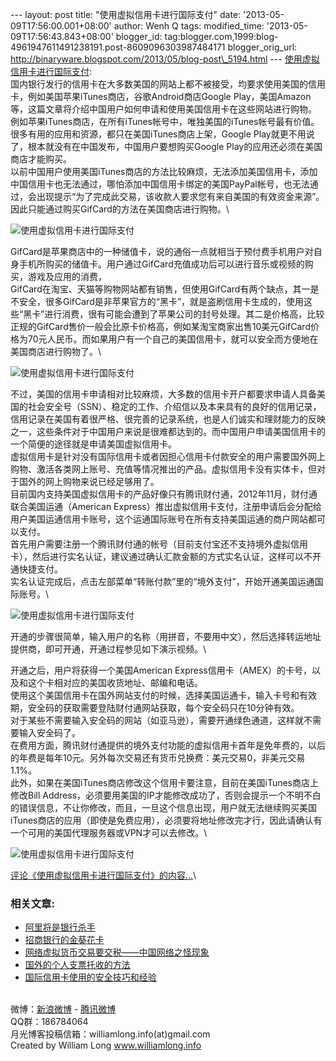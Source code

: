 --- layout: post title: "使用虚拟信用卡进行国际支付" date:
'2013-05-09T17:56:00.001+08:00' author: Wenh Q tags: modified\_time:
'2013-05-09T17:56:43.843+08:00' blogger\_id:
tag:blogger.com,1999:blog-4961947611491238191.post-8609096303987484171
blogger\_orig\_url:
http://binaryware.blogspot.com/2013/05/blog-post\_5194.html ---
[使用虚拟信用卡进行国际支付](http://www.williamlong.info/archives/3464.html):
\
国内银行发行的信用卡在大多数美国的网站上都不被接受，均要求使用美国的信用卡，例如美国苹果iTunes商店，谷歌Android商店Google
Play，美国Amazon等，这篇文章将介绍中国用户如何申请和使用美国信用卡在这些网站进行购物。\
例如苹果iTunes商店，在所有iTunes帐号中，唯独美国的iTunes帐号最有价值。很多有用的应用和资源，都只在美国iTunes商店上架，Google
Play就更不用说了，根本就没有在中国发布，中国用户要想购买Google
Play的应用还必须在美国商店才能购买。\
以前中国用户使用美国iTunes商店的方法比较麻烦，无法添加美国信用卡，添加中国信用卡也无法通过，哪怕添加中国信用卡绑定的美国PayPal帐号，也无法通过，会出现提示“为了完成此交易，该收款人要求您有来自美国的有效资金来源”。因此只能通过购买GifCard的方法在美国商店进行购物。\

![使用虚拟信用卡进行国际支付](http://download.williamlong.info/upload/3464_2.jpg)

GifCard是苹果商店中的一种储值卡，说的通俗一点就相当于预付费手机用户对自身手机所购买的储值卡。用户通过GifCard充值成功后可以进行音乐或视频的购买，游戏及应用的消费，\
GifCard在淘宝、天猫等购物网站都有销售，但使用GifCard有两个缺点，其一是不安全，很多GifCard是非苹果官方的“黑卡”，就是盗刷信用卡生成的，使用这些“黑卡”进行消费，很有可能会遭到了苹果公司的封号处理。其二是价格高，比较正规的GifCard售价一般会比原卡价格高，例如某淘宝商家出售10美元GifCard价格为70元人民币。而如果用户有一个自己的美国信用卡，就可以安全而方便地在美国商店进行购物了。\

![使用虚拟信用卡进行国际支付](http://download.williamlong.info/upload/3464_1.jpg)

不过，美国的信用卡申请相对比较麻烦，大多数的信用卡开户都要求申请人具备美国的社会安全号（SSN）、稳定的工作、介绍信以及本来具有的良好的信用记录，信用记录在美国有着很严格、很完善的记录系统，也是人们诚实和理财能力的反映之一，这些条件对于中国用户来说是很难都达到的。而中国用户申请美国信用卡的一个简便的途径就是申请美国虚拟信用卡。\
虚拟信用卡是针对没有国际信用卡或者因担心信用卡付款安全的用户需要国外网上购物、激活各类网上账号、充值等情况推出的产品。虚拟信用卡没有实体卡，但对于国外的网上购物来说已经足够用了。\
目前国内支持美国虚拟信用卡的产品好像只有腾讯财付通，2012年11月，财付通联合美国运通（American
Express）推出虚拟信用卡支付，注册申请后会分配给用户美国运通信用卡账号，这个运通国际账号在所有支持美国运通的商户网站都可以支付。\
首先用户需要注册一个腾讯财付通的帐号（目前支付宝还不支持境外虚拟信用卡），然后进行实名认证，建议通过确认汇款金额的方式实名认证，这样可以不开通快捷支付。\
实名认证完成后，点击左部菜单“转账付款”里的“境外支付”，开始开通美国运通国际账号。\

![使用虚拟信用卡进行国际支付](http://download.williamlong.info/upload/3464_3.jpg)

开通的步骤很简单，输入用户的名称（用拼音，不要用中文），然后选择转运地址提供商，即可开通，开通过程参见如下演示视频。\

开通之后，用户将获得一个美国American
Express信用卡（AMEX）的卡号，以及和这个卡相对应的美国收货地址、邮编和电话。\
使用这个美国信用卡在国外网站支付的时候，选择美国运通卡，输入卡号和有效期，安全码的获取需要登陆财付通网站获取，每个安全码只在10分钟有效。\
对于某些不需要输入安全码的网站（如亚马逊），需要开通绿色通道，这样就不需要输入安全码了。\
在费用方面，腾讯财付通提供的境外支付功能的虚拟信用卡首年是免年费的，以后的年费是每年10元。另外每次交易还有货币兑换费：美元交易0，非美元交易1.1%。\
此外，如果在美国iTunes商店修改这个信用卡要注意，目前在美国iTunes商店上修改Bill
Address，必须要用美国的IP才能修改成功了，否则会提示一个不明不白的错误信息，不让你修改，而且，一旦这个信息出现，用户就无法继续购买美国iTunes商店的应用（即使是免费应用），必须要将地址修改完才行，因此请确认有一个可用的美国代理服务器或VPN才可以去修改。\

![使用虚拟信用卡进行国际支付](http://download.williamlong.info/upload/3464_4.jpg)

[评论《使用虚拟信用卡进行国际支付》的内容...](http://www.williamlong.info/archives/3464.html)\

### 相关文章:

-   [阿里将是银行杀手](http://www.williamlong.info/archives/2313.html)
-   [招商银行的金葵花卡](http://www.williamlong.info/archives/1770.html)
-   [网络虚拟货币交易要交税——中国网络之怪现象](http://www.williamlong.info/archives/1555.html)
-   [国外的个人支票托收的方法](http://www.williamlong.info/archives/1500.html)
-   [国际信用卡使用的安全技巧和经验](http://www.williamlong.info/archives/1335.html)

\
微博：[新浪微博](http://weibo.com/williamlong) -
[腾讯微博](http://t.qq.com/williamlong) \
QQ群：186784064\
月光博客投稿信箱：williamlong.info(at)gmail.com\
Created by William Long www.williamlong.info

